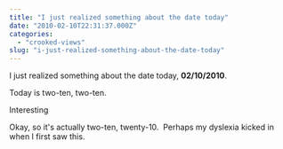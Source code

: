 ```yaml
---
title: "I just realized something about the date today"
date: "2010-02-10T22:31:37.000Z"
categories: 
  - "crooked-views"
slug: "i-just-realized-something-about-the-date-today"
---
```


I just realized something about the date today, **02/10/2010**.

Today is two-ten, two-ten.

Interesting

Okay, so it's actually two-ten, twenty-10.  Perhaps my dyslexia kicked in when I first saw this.
